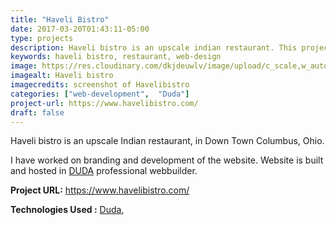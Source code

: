 ```yaml
---
title: "Haveli Bistro"
date: 2017-03-20T01:43:11-05:00
type: projects
description: Haveli bistro is an upscale indian restaurant. This project includes Haveli's branding and fron-facing website.
keywords: haveli bistro, restaurant, web-design
image: https://res.cloudinary.com/dkjdeuwlv/image/upload/c_scale,w_auto,q_auto/v1542351246/bargavkondapu.com/projects/haveli-bistro.webp
imagealt: Haveli bistro
imagecredits: screenshot of Havelibistro
categories: ["web-development",  "Duda"]
project-url: https://www.havelibistro.com/
draft: false
---
```


Haveli bistro is an upscale Indian restaurant, in Down Town Columbus, Ohio.

I have worked on branding and development of the website. Website is built and hosted in [DUDA](https://www.duda.co/) professional webbuilder.

**Project URL:** https://www.havelibistro.com/

**Technologies Used :**  [Duda](https://www.duda.co/),
